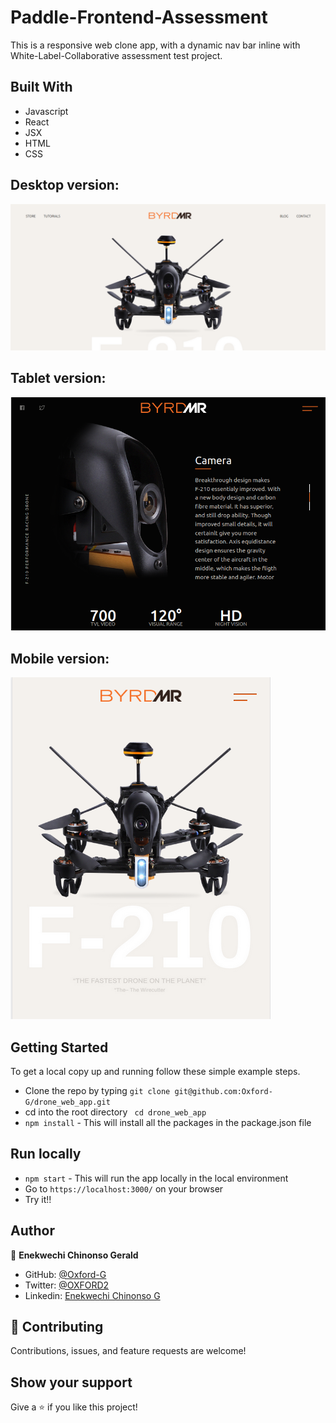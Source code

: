 # Paddle-Frontend-Assessment

This is a responsive web clone app, with a dynamic nav bar inline with White-Label-Collaborative assessment test project.

## Built With

- Javascript
- React
- JSX
- HTML
- CSS

## Desktop version:
![screenshot](./src/Components/assets/byrdmrDesktop.png)

## Tablet version:
![screenshot](./src/Components/assets/byrdmrTablet.png)

## Mobile version:
![screenshot](./src/Components/assets/byrdmrMobile.png)

## Getting Started

To get a local copy up and running follow these simple example steps.

- Clone the repo by typing `git clone git@github.com:Oxford-G/drone_web_app.git`
- cd into the root directory ` cd drone_web_app`
- `npm install` - This will install all the packages in the package.json file

## Run locally

- `npm start` - This will run the app locally in the local environment
- Go to `https://localhost:3000/` on your browser
- Try it!!

## Author

👤 **Enekwechi Chinonso Gerald**

- GitHub: [@Oxford-G](https://github.com/Oxford-G)
- Twitter: [@OXFORD2](https://twitter.com/OXFOXD2)
- Linkedin: [Enekwechi Chinonso G](https://www.linkedin.com/in/chinonso-enekwechi)

## 🤝 Contributing

Contributions, issues, and feature requests are welcome!

## Show your support

Give a ⭐️ if you like this project!
